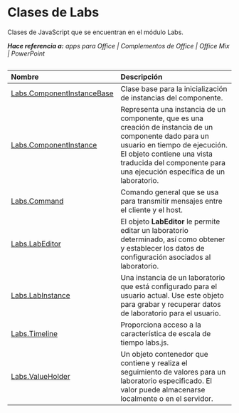 
# <a name="labs-classes"></a>Clases de Labs
Clases de JavaScript que se encuentran en el módulo Labs.

 _**Hace referencia a:** apps para Office | Complementos de Office | Office Mix | PowerPoint_



## 


|**Nombre**|**Descripción**|
|:-----|:-----|
|[Labs.ComponentInstanceBase](../../reference/office-mix/labs.componentinstancebase.md)|Clase base para la inicialización de instancias del componente.|
|[Labs.ComponentInstance](../../reference/office-mix/labs.componentinstance.md)|Representa una instancia de un componente, que es una creación de instancia de un componente dado para un usuario en tiempo de ejecución. El objeto contiene una vista traducida del componente para una ejecución específica de un laboratorio.|
|[Labs.Command](../../reference/office-mix/labs.command.md)|Comando general que se usa para transmitir mensajes entre el cliente y el host.|
|[Labs.LabEditor](../../reference/office-mix/labs.labeditor.md)|El objeto **LabEditor** le permite editar un laboratorio determinado, así como obtener y establecer los datos de configuración asociados al laboratorio.|
|[Labs.LabInstance](../../reference/office-mix/labs.labinstance.md)|Una instancia de un laboratorio que está configurado para el usuario actual. Use este objeto para grabar y recuperar datos de laboratorio para el usuario.|
|[Labs.Timeline](../../reference/office-mix/labs.timeline.md)|Proporciona acceso a la característica de escala de tiempo labs.js.|
|[Labs.ValueHolder](../../reference/office-mix/labs.valueholder.md)|Un objeto contenedor que contiene y realiza el seguimiento de valores para un laboratorio especificado. El valor puede almacenarse localmente o en el servidor.|

